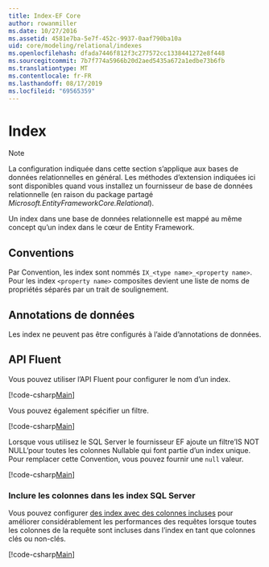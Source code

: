 ```yaml
---
title: Index-EF Core
author: rowanmiller
ms.date: 10/27/2016
ms.assetid: 4581e7ba-5e7f-452c-9937-0aaf790ba10a
uid: core/modeling/relational/indexes
ms.openlocfilehash: dfada7446f812f3c277572cc1338441272e8f448
ms.sourcegitcommit: 7b7f774a5966b20d2aed5435a672a1edbe73b6fb
ms.translationtype: MT
ms.contentlocale: fr-FR
ms.lasthandoff: 08/17/2019
ms.locfileid: "69565359"
---
```

# <a name="indexes"></a>Index

> [!NOTE]  
> La configuration indiquée dans cette section s’applique aux bases de données relationnelles en général. Les méthodes d’extension indiquées ici sont disponibles quand vous installez un fournisseur de base de données relationnelle (en raison du package partagé *Microsoft.EntityFrameworkCore.Relational*).

Un index dans une base de données relationnelle est mappé au même concept qu’un index dans le cœur de Entity Framework.

## <a name="conventions"></a>Conventions

Par Convention, les index sont nommés `IX_<type name>_<property name>`. Pour les index `<property name>` composites devient une liste de noms de propriétés séparés par un trait de soulignement.

## <a name="data-annotations"></a>Annotations de données

Les index ne peuvent pas être configurés à l’aide d’annotations de données.

## <a name="fluent-api"></a>API Fluent

Vous pouvez utiliser l’API Fluent pour configurer le nom d’un index.

[!code-csharp[Main](../../../../samples/core/Modeling/FluentAPI/Samples/Relational/IndexName.cs?name=Model&highlight=9)]

Vous pouvez également spécifier un filtre.

[!code-csharp[Main](../../../../samples/core/Modeling/FluentAPI/Samples/Relational/IndexFilter.cs?name=Model&highlight=9)]

Lorsque vous utilisez le SQL Server le fournisseur EF ajoute un filtre’IS NOT NULL’pour toutes les colonnes Nullable qui font partie d’un index unique. Pour remplacer cette Convention, vous pouvez fournir une `null` valeur.

[!code-csharp[Main](../../../../samples/core/Modeling/FluentAPI/Samples/Relational/IndexNoFilter.cs?name=Model&highlight=10)]

### <a name="include-columns-in-sql-server-indexes"></a>Inclure les colonnes dans les index SQL Server

Vous pouvez configurer [des index avec des colonnes incluses](https://docs.microsoft.com/sql/relational-databases/indexes/create-indexes-with-included-columns) pour améliorer considérablement les performances des requêtes lorsque toutes les colonnes de la requête sont incluses dans l’index en tant que colonnes clés ou non-clés.

[!code-csharp[Main](../../../../samples/core/Modeling/FluentAPI/Samples/Relational/ForSqlServerHasIndex.cs?name=Model)]
